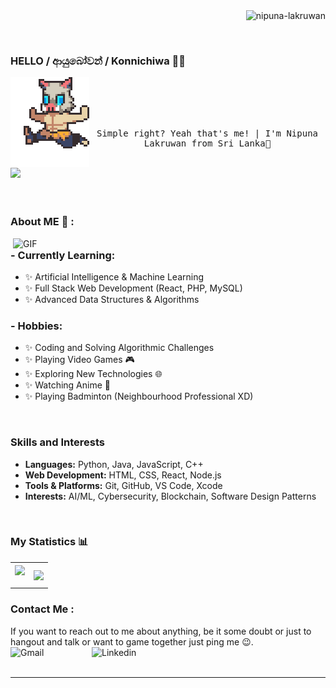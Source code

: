 <!-- Profile views counter -->
<div align="center">
  <img src="https://komarev.com/ghpvc/?username=nipuna-lakruwan&label=Profile%20views&color=blue&style=flat" alt="nipuna-lakruwan" align="right"/>
</div>

<br><br>

### HELLO / ආයුබෝවන් / Konnichiwa  👋🏻

<img src="https://github.com/Nipuna-Lakruwan/Nipuna-Lakruwan/blob/ed23960b63b13fde1ecca129e32dfcdf556bb2b6/assets/running-inosuke-hashibara.gif" align="left" width="25%"/>

<!-- Typing SVG animation
<div align="center">
  <a href="https://git.io/typing-svg">
    <img src="https://readme-typing-svg.herokuapp.com?font=Fira+Code&pause=1000&center=true&vCenter=true&width=435&lines=FULL+STACK+DEVELOPER;UX/UI+ENGINEER;YOUTUBER;PROGRAMMER" alt="Typing SVG">
  </a>
</div>  -->

<br>
<br>
<br>
<br>

<!-- About Me
<h2 align="center">About Me</h2>  -->
<div align='center'>
  <samp>
  <p> Simple right? Yeah that's me! | I'm Nipuna Lakruwan from Sri Lanka🤍</p> </br>
  </samp>
</div>

<!-- Divider -->
<img src="https://user-images.githubusercontent.com/73097560/115834477-dbab4500-a447-11eb-908a-139a6edaec5c.gif">

<!-- What I'm Working On
<h2 align="center">🚀 What I’m Working On</h2>
<ul>
  <li>Building awesome projects that bridge the gap between theory and practice.</li>
  <li>Exploring new technologies and frameworks to stay ahead in the tech world.</li>
  <li>Contributing to open-source projects and collaborating with the developer community.</li>
</ul> -->
</br>
</br>
</br>

### About ME 💬 :

<img hight="400" width="500" alt="GIF" align="right" src="https://github.com/Nipuna-Lakruwan/Nipuna-Lakruwan/blob/9bef70849f2f999b072e684b9e1463d58b6d181f/assets/inosuke.gif">

### - Currently Learning:
- ✨ Artificial Intelligence & Machine Learning
- ✨ Full Stack Web Development (React, PHP, MySQL)
- ✨ Advanced Data Structures & Algorithms

### - Hobbies:
- ✨ Coding and Solving Algorithmic Challenges
- ✨ Playing Video Games 🎮
- ✨ Exploring New Technologies 🌐
- ✨ Watching Anime 🎥
- ✨ Playing Badminton (Neighbourhood Professional XD)

</br>

<!-- Skills and Interests -->
### Skills and Interests
<ul>
  <li><strong>Languages:</strong> Python, Java, JavaScript, C++</li>
  <li><strong>Web Development:</strong> HTML, CSS, React, Node.js</li>
  <li><strong>Tools & Platforms:</strong> Git, GitHub, VS Code, Xcode</li>
  <li><strong>Interests:</strong> AI/ML, Cybersecurity, Blockchain, Software Design Patterns</li>
</ul>

</br>

### 

<!-- Currently Learning 
<h2 align="center">🌱 Currently Learning</h2>
<ul>
  <li>Advanced algorithms and data structures</li>
  <li>Full-stack development with MERN stack</li>
  <li>Cloud computing with AWS</li>
</ul> -->

<!-- Hobbies 
<h2 align="center">🎮 When I’m Not Coding</h2>
<ul>
  <li>Gaming: Always up for a challenge in the latest games.</li>
  <li>Movies & Series: Binging the newest releases and classic hits.</li>
  <li>Anime: Diving into captivating stories and stunning visuals.</li>
</ul> -->

<!-- Divider
<img src="https://user-images.githubusercontent.com/73097560/115834477-dbab4500-a447-11eb-908a-139a6edaec5c.gif">
<br><br>  -->

<!-- My Statistics -->
### My Statistics 📊 
<p align="center">
  <table align="center" style="border: none;">
    <tr style="border: none;">
      <td width="50%" align="center" style="border: none;">
        <img align="center" src="https://github-readme-stats.vercel.app/api?username=nipuna-lakruwan&theme=dark&hide_border=true&show_icons=true&count_private=true" />
        <br><br>
        <!-- <img src="https://github-readme-streak-stats.herokuapp.com/?user=nipuna-lakruwan&theme=omni&hide_border=true" align="center" /> -->
      </td>
      <td width="50%" align="center" style="border: none;">
        <img align="center" src="https://github-readme-stats.anuraghazra1.vercel.app/api/top-langs/?username=nipuna-lakruwan&theme=dark&hide_border=true&no-bg=true&no-frame=true&langs_count=10"/>
      </td>
    </tr>
  </table>
</p>

<!-- GitHub Trophies
<h2 align="center">🏆 GitHub Trophies</h2>
<div align="center">
  <img src="https://github-profile-trophy.vercel.app/?username=nipuna-lakruwan&theme=onedark&no-frame=true&margin-w=15&margin-h=15" alt="GitHub Trophies" />
</div>  -->


<!-- Snake animation 
<div align="center">
  <img src="https://github.com/1999AZZAR/1999AZZAR/blob/readme/resources/img/grid-snake.svg" alt="snake"/>
</div> -->


<!-- Latest Blog Posts 
<h2 align="center">📝 Latest Blog Posts</h2> -->
<!-- BLOG-POST-LIST:START -->
<!-- If you'd like to display recent blog posts from a platform like Medium or Dev.to, you can use GitHub Actions to automatically update this list. For now, you can manually add your latest blog posts here. -->
<!-- [Post Title 1](https://yourblog.com/post1)
- [Post Title 2](https://yourblog.com/post2)
- [Post Title 3](https://yourblog.com/post3) -->
<!-- BLOG-POST-LIST:END 
<br>-->

<!-- Featured Projects
<h2 align="center">✨ Featured Projects</h2>
<p align="center">
  <a href="https://github.com/nipuna-lakruwan/project1" target="_blank">
    <img src="https://github-readme-stats.vercel.app/api/pin/?username=nipuna-lakruwan&repo=project1&theme=omni&hide_border=true" alt="Project 1">
  </a>
  <a href="https://github.com/nipuna-lakruwan/project2" target="_blank">
    <img src="https://github-readme-stats.vercel.app/api/pin/?username=nipuna-lakruwan&repo=project2&theme=omni&hide_border=true" alt="Project 2">
  </a>
  <a href="https://github.com/nipuna-lakruwan/project3" target="_blank">
    <img src="https://github-readme-stats.vercel.app/api/pin/?username=nipuna-lakruwan&repo=project3&theme=omni&hide_border=true" alt="Project 3">
  </a>
</p>

<br> -->

<!-- Contact Me 
<h2 align="center">📬 Contact Me</h2>
<p align="center">
  <samp>
    <a href="mailto:senarath.lakruwan@gmail.com">Email</a> .
    <a href="https://www.linkedin.com/in/nipuna-lakruwan-6b740627a" target="_blank">LinkedIn</a> .
    <a href="https://twitter.com/nipuna_lakruwan" target="_blank">Twitter</a> .
    <a href="https://github.com/nipuna-lakruwan" target="_blank">GitHub</a>
  </samp>
</p>

<br> -->

### Contact Me :

<p>
If you want to reach out to me about anything, be it some doubt or just to hangout and talk or want to game together just ping me 😉.

<a href="mailto:senarath.lakruwan@gmail.com">
 <img align="left" alt="Gmail" width="130" hight="100" src="" />
</a>
<a href="">
  <img align="left" alt="Linkedin" width="150" hight="100" src="" />
</br>
</br>
</br>
</a>

*************

